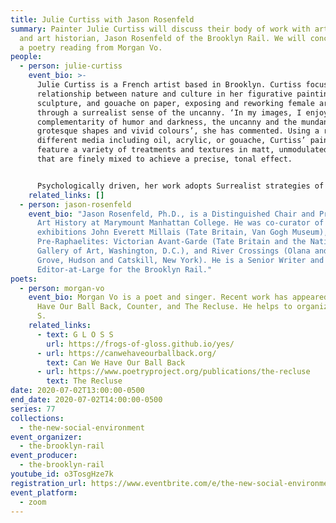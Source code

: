 ```yaml
---
title: Julie Curtiss with Jason Rosenfeld
summary: Painter Julie Curtiss will discuss their body of work with art critic
  and art historian, Jason Rosenfeld of the Brooklyn Rail. We will conclude with
  a poetry reading from Morgan Vo.
people:
  - person: julie-curtiss
    event_bio: >-
      Julie Curtiss is a French artist based in Brooklyn. Curtiss focuses on the
      relationship between nature and culture in her figurative painting,
      sculpture, and gouache on paper, exposing and reworking female archetypes
      through a surrealist sense of the uncanny. ‘In my images, I enjoy the
      complementarity of humor and darkness, the uncanny and the mundane,
      grotesque shapes and vivid colours’, she has commented. Using a range of
      different media including oil, acrylic, or gouache, Curtiss’ paintings
      feature a variety of treatments and textures in matt, unmodulated colors
      that are finely mixed to achieve a precise, tonal effect. 


      Psychologically driven, her work adopts Surrealist strategies of picture making, using a shallow depth of field and close-cropping to leave parts of an image out, resulting in a sense of intimate objectivity that hints at underlying sexual or fetishistic activities. In a painting such as Woman in High Heels (2019) for example, a truncated pair of female legs emerge from a Rousseau-style bush, while in Triplette (2019), three nude female figures intently examine each other’s long hair. In these works, Curtiss situates the viewer as a predator or furtive voyeur, allowing the viewer to glimpse what should remain hidden. Derailing the sense of a privileged gaze, the viewer is left askew: complicit and uncomfortable, in a manner that recalls the authorial strategies used in Michelangelo Antonioni’s Blow-Up (1966), Marcel Duchamp’s Étant donnés (1946-66) or Robert Gober's Untitled Leg (1989-90). As Curtiss has said: ‘I am interested in nuances, in complexity, in the in-between, in complementarity.’
    related_links: []
  - person: jason-rosenfeld
    event_bio: "Jason Rosenfeld, Ph.D., is a Distinguished Chair and Professor of
      Art History at Marymount Manhattan College. He was co-curator of the
      exhibitions John Everett Millais (Tate Britain, Van Gogh Museum),
      Pre-Raphaelites: Victorian Avant-Garde (Tate Britain and the National
      Gallery of Art, Washington, D.C.), and River Crossings (Olana and Cedar
      Grove, Hudson and Catskill, New York). He is a Senior Writer and
      Editor-at-Large for the Brooklyn Rail."
poets:
  - person: morgan-vo
    event_bio: Morgan Vo is a poet and singer. Recent work has appeared in Can We
      Have Our Ball Back, Counter, and The Recluse. He helps to organize G L O S
      S.
    related_links:
      - text: G L O S S
        url: https://frogs-of-gloss.github.io/yes/
      - url: https://canwehaveourballback.org/
        text: Can We Have Our Ball Back
      - url: https://www.poetryproject.org/publications/the-recluse
        text: The Recluse
date: 2020-07-02T13:00:00-0500
end_date: 2020-07-02T14:00:00-0500
series: 77
collections:
  - the-new-social-environment
event_organizer:
  - the-brooklyn-rail
event_producer:
  - the-brooklyn-rail
youtube_id: o3TosgHze7k
registration_url: https://www.eventbrite.com/e/the-new-social-environment-77-julie-curtiss-tickets-111033373810
event_platform:
  - zoom
---
```

